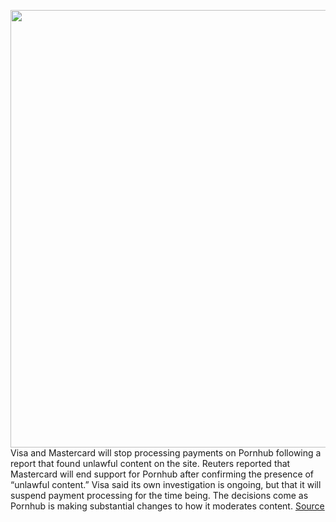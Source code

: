 <img src='https://cdn.vox-cdn.com/thumbor/eM6HFQ0dytrN0hkVFvOhqXmRRso=/0x0:3543x2362/1200x800/filters:focal(1027x407:1593x973)/cdn.vox-cdn.com/uploads/chorus_image/image/68492943/1230006816.0.jpg' width='700px' /><br/>
Visa and Mastercard will stop processing payments on Pornhub following a report that found unlawful content on the site. Reuters reported that Mastercard will end support for Pornhub after confirming the presence of “unlawful content.” Visa said its own investigation is ongoing, but that it will suspend payment processing for the time being. The decisions come as Pornhub is making substantial changes to how it moderates content.
<a href='https://www.theverge.com/2020/12/10/22168240/mastercard-ending-pornhub-payment-processing-unlawful-videos'> Source <a/>